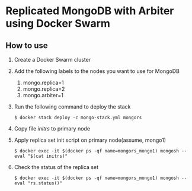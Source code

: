 # Replicated MongoDB with Arbiter using Docker Swarm

## How to use

1. Create a Docker Swarm cluster

2. Add the following labels to the nodes you want to use for MongoDB

    1. mongo.replica=1
    2. mongo.replica=2
    3. mongo.arbiter=1

3. Run the following command to deploy the stack
  
    ``$ docker stack deploy -c mongo-stack.yml mongors``

4. Copy file *initrs* to primary node

5. Apply replica set init script on primary node(assume, mongo1)
  
    ``$ docker exec -it $(docker ps -qf name=mongors_mongo1) mongosh --eval "$(cat initrs)"``

6. Check the status of the replica set

    ``$ docker exec -it $(docker ps -qf name=mongors_mongo1) mongosh --eval "rs.status()"``

